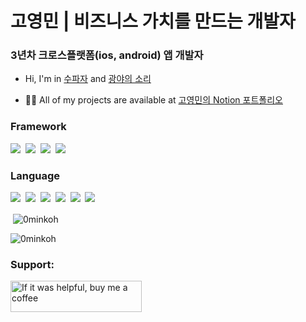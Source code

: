 <!-- Trophy -->
<!-- <p align="left"> <a href="https://github.com/ryo-ma/github-profile-trophy"><img src="https://github-profile-trophy.vercel.app/?username=0minkoh" alt="0minkoh" /></a> </p> -->

<h1 align="left">고영민 | 비즈니스 가치를 만드는 개발자</h1>
<h3 align="left">3년차 크로스플랫폼(ios, android) 앱 개발자</h3>

- Hi, I'm in [수파자](https://www.supaja.com/) and [광야의 소리](https://ai.supaja.com/)

- 👨‍💻 All of my projects are available at [고영민의 Notion 포트폴리오](https://yeongmin-portfolio.notion.site/flutter-main)

### Framework

<img src="https://img.shields.io/badge/Flutter-02569B?style=flat-round&logo=Flutter&logoColor=white"/>&nbsp;
<img src="https://img.shields.io/badge/django-092E20?style=flat-square&logo=django&logoColor=white"/>&nbsp;
<img src="https://img.shields.io/badge/Node.js-339933?style=flat-round&logo=Node.js&logoColor=white"/>&nbsp;
<img src="https://img.shields.io/badge/React-61DAFB?style=flat-round&logo=React&logoColor=black"/>&nbsp;

### Language

<img src="https://img.shields.io/badge/Dart-0175C2?style=flat-round&logo=Dart&logoColor=white"/>&nbsp;
<img src="https://img.shields.io/badge/Swift-F05138?style=flat-round&logo=Swift&logoColor=white"/>&nbsp;
<img src="https://img.shields.io/badge/kotlin-%237F52FF.svg?style=flat-round&logo=Kotlin&logoColor=white"/>&nbsp;
<img src="https://img.shields.io/badge/JavaScript-F7DF1E?style=flat-round&logo=JavaScript&logoColor=white"/>&nbsp;
<img src="https://img.shields.io/badge/TypeScript-3178C6?style=flat-round&logo=TypeScript&logoColor=white"/>&nbsp;
<img src="https://img.shields.io/badge/Python-3766AB?style=flat-round&logo=Python&logoColor=white"/>&nbsp;

<!-- Most Used Languages -->
<!-- <p><img align="left" src="https://github-readme-stats.vercel.app/api/top-langs?username=0minkoh&show_icons=true&locale=en&layout=compact" alt="0minkoh" /></p> -->

<!-- Github Scroe -->
<p>&nbsp;<img align="center" src="https://github-readme-stats.vercel.app/api?username=0minkoh&count_private=true&show_icons=true&locale=en" alt="0minkoh" /></p>

<!-- Github Dashboard (Streak) -->
<p><img align="center" src="https://github-readme-streak-stats.herokuapp.com/?user=0minkoh&" alt="0minkoh" /></p>

<h3 align="left">Support:</h3>
<p><a href="#"> <img align="left" src="https://cdn.buymeacoffee.com/buttons/v2/default-yellow.png" height="50" width="210" alt="If it was helpful, buy me a coffee" /></p><br><br>
